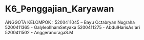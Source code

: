 # K6_Penggajian_Karyawan
ANGGOTA KELOMPOK :
5200411045 – Bayu Octabryan Nugraha
5200411365 - GalyleoIlhamSetyaka
5200411275 - AbdulHarisAs'ari
5200411502 - AnggeranoragaS.M

